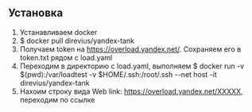 ## Установка

1. Устанавливаем docker
2. $ docker pull direvius/yandex-tank
3. Получаем token на https://overload.yandex.net/. Cохраняем его в token.txt рядом с load.yaml
4. Переходим в директорию с load.yaml, выполняем $ docker run -v $(pwd):/var/loadtest -v $HOME/.ssh:/root/.ssh --net host -it direvius/yandex-tank
5. Нахоим строку вида Web link: https://overload.yandex.net/ХХХХХ, переходим по ссылке
